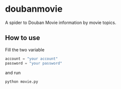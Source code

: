 # doubanmovie
A spider to Douban Movie information by movie topics. 

## How to use

Fill the two variable

```python
account = "your account"
password = "your password"
```

and run 

```bash
python movie.py
```
